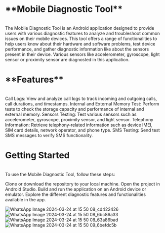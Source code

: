   <h1>**Mobile Diagnostic Tool**</h1><br/>
The Mobile Diagnostic Tool is an Android application designed to provide users with various diagnostic features to analyze and troubleshoot common issues on their mobile devices. This tool offers a range of functionalities to help users know about their hardware and software problems, test device performance, and gather diagnostic information like about the sensors present in their device. Various sensors like accelerometer, gyroscope, light sensor or proximity sensor are diagnosted in this application.

  <h1>**Features**</h1><br/>
Call Logs: View and analyze call logs to track incoming and outgoing calls, call durations, and timestamps.
Internal and External Memory Test: Perform tests to check the storage capacity and performance of internal and external memory.
Sensors Testing: Test various sensors such as accelerometer, gyroscope, proximity sensor, and light sensor.
Telephony Information: Retrieve telephony-related information such as device IMEI, SIM card details, network operator, and phone type.
SMS Testing: Send test SMS messages to verify SMS functionality.

  <h1>Getting Started</h1><br/>
To use the Mobile Diagnostic Tool, follow these steps:

Clone or download the repository to your local machine.
Open the project in Android Studio.
Build and run the application on an Android device or emulator.
Explore the different diagnostic features and functionalities available in the app.

![WhatsApp Image 2024-03-24 at 15 50 08_cd422426](https://github.com/gpunit2417/Android-Studio/assets/118668663/d25d2d9b-10a4-4fdf-b6fa-aebb861dbe09)
![WhatsApp Image 2024-03-24 at 15 50 08_6bc86a33](https://github.com/gpunit2417/Android-Studio/assets/118668663/11f6934d-30f7-4478-96d8-621d2599b610)
![WhatsApp Image 2024-03-24 at 15 50 08_63a86bad](https://github.com/gpunit2417/Android-Studio/assets/118668663/1357939c-a4f8-484a-b8ca-e28cde975f70)
![WhatsApp Image 2024-03-24 at 15 50 09_6befdc5b](https://github.com/gpunit2417/Android-Studio/assets/118668663/30600aca-4d23-4117-ac0c-0a5f9309336e)
